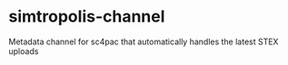 # simtropolis-channel
Metadata channel for sc4pac that automatically handles the latest STEX uploads
